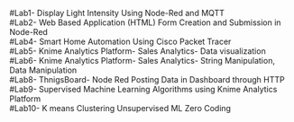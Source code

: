 #Lab1- Display Light Intensity Using Node-Red and MQTT<br />
#Lab2- Web Based Application (HTML) Form Creation and Submission in Node-Red<br />
#Lab4- Smart Home Automation Using Cisco Packet Tracer<br />
#Lab5- Knime Analytics Platform- Sales Analytics- Data visualization<br />
#Lab6- Knime Analytics Platform- Sales Analytics- String Manipulation, Data Manipulation<br />
#Lab8- ThnigsBoard- Node Red Posting Data in Dashboard through HTTP<br />
#Lab9- Supervised Machine Learning Algorithms using Knime Analytics Platform<br />
#Lab10- K means Clustering Unsupervised ML Zero Coding<br />

